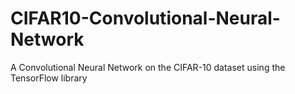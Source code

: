 # CIFAR10-Convolutional-Neural-Network
A Convolutional Neural Network on the CIFAR-10 dataset using the TensorFlow library
